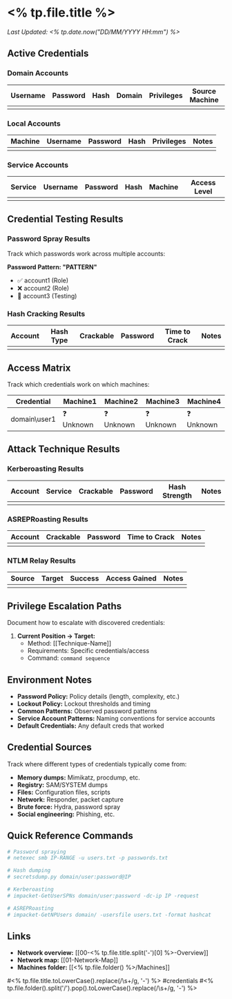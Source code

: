 # <% tp.file.title %>

_Last Updated: <% tp.date.now("DD/MM/YYYY HH:mm") %>_

## Active Credentials

### Domain Accounts

|Username|Password|Hash|Domain|Privileges|Source Machine|Status|
|---|---|---|---|---|---|---|
||||||||

### Local Accounts

|Machine|Username|Password|Hash|Privileges|Notes|
|---|---|---|---|---|---|
|||||||

### Service Accounts

|Service|Username|Password|Hash|Machine|Access Level|
|---|---|---|---|---|---|
|||||||

## Credential Testing Results

### Password Spray Results

Track which passwords work across multiple accounts:

**Password Pattern: "PATTERN"**

- ✅ account1 (Role)
- ❌ account2 (Role)
- 🔄 account3 (Testing)

### Hash Cracking Results

|Account|Hash Type|Crackable|Password|Time to Crack|Notes|
|---|---|---|---|---|---|
|||||||

## Access Matrix

Track which credentials work on which machines:

|Credential|Machine1|Machine2|Machine3|Machine4|
|---|---|---|---|---|
|domain\user1|❓ Unknown|❓ Unknown|❓ Unknown|❓ Unknown|

## Attack Technique Results

### Kerberoasting Results

|Account|Service|Crackable|Password|Hash Strength|Notes|
|---|---|---|---|---|---|
|||||||

### ASREPRoasting Results

|Account|Crackable|Password|Time to Crack|Notes|
|---|---|---|---|---|
||||||

### NTLM Relay Results

|Source|Target|Success|Access Gained|Notes|
|---|---|---|---|---|
||||||

## Privilege Escalation Paths

Document how to escalate with discovered credentials:

1. **Current Position → Target:**
    - Method: [[Technique-Name]]
    - Requirements: Specific credentials/access
    - Command: `command sequence`

## Environment Notes

- **Password Policy:** Policy details (length, complexity, etc.)
- **Lockout Policy:** Lockout thresholds and timing
- **Common Patterns:** Observed password patterns
- **Service Account Patterns:** Naming conventions for service accounts
- **Default Credentials:** Any default creds that worked

## Credential Sources

Track where different types of credentials typically come from:

- **Memory dumps:** Mimikatz, procdump, etc.
- **Registry:** SAM/SYSTEM dumps
- **Files:** Configuration files, scripts
- **Network:** Responder, packet capture
- **Brute force:** Hydra, password spray
- **Social engineering:** Phishing, etc.

## Quick Reference Commands

```bash
# Password spraying
# netexec smb IP-RANGE -u users.txt -p passwords.txt

# Hash dumping
# secretsdump.py domain/user:password@IP

# Kerberoasting
# impacket-GetUserSPNs domain/user:password -dc-ip IP -request

# ASREPRoasting  
# impacket-GetNPUsers domain/ -usersfile users.txt -format hashcat
```

## Links

- **Network overview:** [[00-<% tp.file.title.split('-')[0] %>-Overview]]
- **Network map:** [[01-Network-Map]]
- **Machines folder:** [[<% tp.file.folder() %>/Machines]]

#<% tp.file.title.toLowerCase().replace(/\s+/g, '-') %> #credentials #<% tp.file.folder().split('/').pop().toLowerCase().replace(/\s+/g, '-') %>